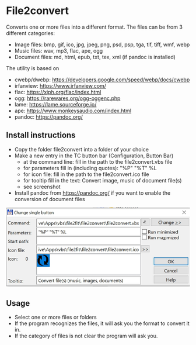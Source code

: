 # File2convert

Converts one or more files into a different format. The files can be from 3 different categories:
- Image files: bmp, gif, ico, jpg, jpeg, png, psd, psp, tga, tif, tiff, wmf, webp
- Music files: wav, mp3, flac, ape, ogg
- Document files: md, html, epub, txt, tex, xml (if pandoc is installed)


The utility is based on 
- cwebp/dwebp: https://developers.google.com/speed/webp/docs/cwebp
- irfanview: https://www.irfanview.com/
- flac: https://xiph.org/flac/index.html
- ogg: https://rarewares.org/ogg-oggenc.php
- lame: https://lame.sourceforge.io/
- ape: https://www.monkeysaudio.com/index.html
- pandoc: https://pandoc.org/


## Install instructions

* Copy the folder file2convert into a folder of your choice
* Make a new entry in the TC button bar (Configuration, Button Bar)
    - at the command line: fill in the path to the file2convert.vbs file
    - for parameters fill in (including quotes): "%P" "%T" %L
    - for icon file: fill in the path to the file2convert.ico file
    - for tooltip fill in the text: Convert image, music of document file(s)
    - see screenshot
* Install pandoc from https://pandoc.org/ if you want to enable the conversion of document files


![screenshot](screenshot.jpg)

## Usage

* Select one or more files or folders
* If the program recognizes the files, it will ask you the format to convert it in.
* If the category of files is not clear the program will ask you.
